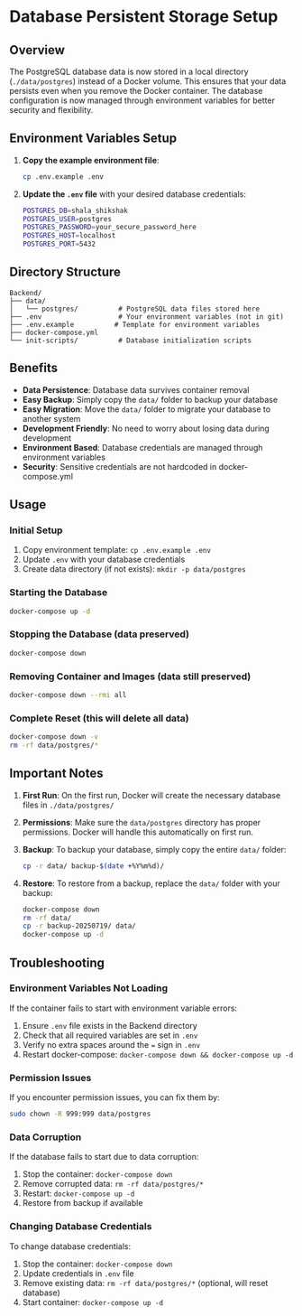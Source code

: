 # Database Persistent Storage Setup

## Overview
The PostgreSQL database data is now stored in a local directory (`./data/postgres`) instead of a Docker volume. This ensures that your data persists even when you remove the Docker container. The database configuration is now managed through environment variables for better security and flexibility.

## Environment Variables Setup

1. **Copy the example environment file**:
   ```bash
   cp .env.example .env
   ```

2. **Update the `.env` file** with your desired database credentials:
   ```bash
   POSTGRES_DB=shala_shikshak
   POSTGRES_USER=postgres
   POSTGRES_PASSWORD=your_secure_password_here
   POSTGRES_HOST=localhost
   POSTGRES_PORT=5432
   ```

## Directory Structure
```
Backend/
├── data/
│   └── postgres/          # PostgreSQL data files stored here
├── .env                   # Your environment variables (not in git)
├── .env.example          # Template for environment variables
├── docker-compose.yml
└── init-scripts/          # Database initialization scripts
```

## Benefits
- **Data Persistence**: Database data survives container removal
- **Easy Backup**: Simply copy the `data/` folder to backup your database
- **Easy Migration**: Move the `data/` folder to migrate your database to another system
- **Development Friendly**: No need to worry about losing data during development
- **Environment Based**: Database credentials are managed through environment variables
- **Security**: Sensitive credentials are not hardcoded in docker-compose.yml

## Usage

### Initial Setup
1. Copy environment template: `cp .env.example .env`
2. Update `.env` with your database credentials
3. Create data directory (if not exists): `mkdir -p data/postgres`

### Starting the Database
```bash
docker-compose up -d
```

### Stopping the Database (data preserved)
```bash
docker-compose down
```

### Removing Container and Images (data still preserved)
```bash
docker-compose down --rmi all
```

### Complete Reset (this will delete all data)
```bash
docker-compose down -v
rm -rf data/postgres/*
```

## Important Notes

1. **First Run**: On the first run, Docker will create the necessary database files in `./data/postgres/`

2. **Permissions**: Make sure the `data/postgres` directory has proper permissions. Docker will handle this automatically on first run.

3. **Backup**: To backup your database, simply copy the entire `data/` folder:
   ```bash
   cp -r data/ backup-$(date +%Y%m%d)/
   ```

4. **Restore**: To restore from a backup, replace the `data/` folder with your backup:
   ```bash
   docker-compose down
   rm -rf data/
   cp -r backup-20250719/ data/
   docker-compose up -d
   ```

## Troubleshooting

### Environment Variables Not Loading
If the container fails to start with environment variable errors:
1. Ensure `.env` file exists in the Backend directory
2. Check that all required variables are set in `.env`
3. Verify no extra spaces around the `=` sign in `.env`
4. Restart docker-compose: `docker-compose down && docker-compose up -d`

### Permission Issues
If you encounter permission issues, you can fix them by:
```bash
sudo chown -R 999:999 data/postgres
```

### Data Corruption
If the database fails to start due to data corruption:
1. Stop the container: `docker-compose down`
2. Remove corrupted data: `rm -rf data/postgres/*`
3. Restart: `docker-compose up -d`
4. Restore from backup if available

### Changing Database Credentials
To change database credentials:
1. Stop the container: `docker-compose down`
2. Update credentials in `.env` file
3. Remove existing data: `rm -rf data/postgres/*` (optional, will reset database)
4. Start container: `docker-compose up -d`
